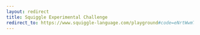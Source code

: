 ```yaml
---
layout: redirect
title: Squiggle Experimental Challenge
redirect_to: https://www.squiggle-language.com/playground#code=eNrtWwmTE7kV%2FisqUrvYg4%2B%2B254KoWCGJSRcKdilNizp0nTLdod2y9vHmFngv%2Bc9SX3Z7XPMhq1kqgCNLemdeu97T%2BLTnXTGl6%2Fz%2BZwmN3fOJzRKWU989jgIM57cOc%2BSHD4J4zALafT61zycTiP2OkvCeHrn%2FI4fhYtOEKZZj0R82SOzcDrrkvvkNZ0vYBrLBnNaTPj0%2BeNnMqcfO%2B%2FE1HkYd97h%2FB75%2BL77vvul%2B0vyS4x%2FhkPyNF7kWVr74GGa5nMWkAlPyLPnTy9SckVT%2BJ3HxOfxNUvSjIY8TskyzGaEfVywJEsH5AeYPsmTbMYS%2FJDGNINZhE9INgtTQmPYQXwZCoIkZUwRpL7P57DgBgQld2FtVCzGRXnsAwEaxlnI0rsk4D5wF2dq7ZuXly87QbLsnpM8xfVXLKNAIs0YDZB4xKcxT%2BY0EvIArz4splMmJF4kfMETJOXxiRfBEg%2FI8zRPmEcz0PxVntGriHkZl98ukI%2BG0icJn1%2BC0jtIuPNpzmh8TrSB0SNpFrBrHOtfunWFP6cRXYbkERChObL4OgM5aRKkqN9JmKDyw5jMeQz6dUF9NIO%2F2A2hCSMhEkYFoLAJm%2BaRUBXufcNoknoZ%2FcBiZLic6VXTPLQZiMIWHgjCkmvcCBR9n%2BgtHiAoV4vJkudRABqumJCcAnNg%2BgwEEj7B84w8e%2Fz4FamTGJAfC0MSlmbhnGasYrrG4VXC8%2Bks88BcS1BKu7JLqxYaH5X6NpraXqc6INp3INUiYSmwJr07CmNGInbNolQ4DToPLBHm7hFda66IeXPGAGl56MRRSIEe6DYIfQqH2uP4a026mua0vfzIbnGkg0np%2B5CqUzKOpWTsQ0mzaqS0QqpDSXUyDH%2BfcCmBH4x88HtG%2Fkx08oAcYY7zYiv8OULH92613iBnMmRrPRCiT%2FT33WK%2FWuiHL3Xx%2BZe288rxcFZBDV15wTiQkEc5Cq8ZOm2eXNEYowlNe4RC2MmTBHiIbghE9xuYlmWwJMkTiJozPmfSyyHAitUyfinSnR9fQFhIICyITcPfZKQAHtIF8zPY%2F26NHzHnLgZ8lmJKeU4Tf0YMzdAhn2XZIj0fDhd8obQzyOMBT6bDZb4YXvJlHHEaDIXwVRjHuI0spjI0swCU7c0Fhx7uu4876iNbM8eG4da90tbN8dgd2SvR5AWp%2BEMp%2Fw1CwrDXJtM2kRY1kYr4P7x4%2FdNQiFfOR%2FGkNCDIu8If9LFuavADvjB2rJEYGZo%2B0tXINdRnujEqRiPblSPDMtXI1Ixi5BQjyzAtMQJhUYa%2BoZlaQdewRtZYzrMt15AjR9cUXcc1HTlyTVeNRpqh5o3gazkamwV%2F4%2FFI0jU1x9YquibStUq6pm7qap4%2BVhKZhuPI%2FUzTtCQHwLpRjFxNymHaZrHC0Vz1meM6kivTtWyjomshXbuiO9ItRWM0UrKZY9uUNICY4ajR2JDcW7qjSxqgSM1VIxBTjkxHyWuBEeyKro10nZKuZWuO2s92Lcmf5VhKkyBasZ%2FrumreqLAqGKj4duzakhcbdKFGuqb8RdB1kK5b0rV1Z6TmGaZejMZKctu0lY1sS7fVZ5ZrSw3ZtmkVo7GhRo41llKC89k1ui7SHVV0XUeXstmjcueRM5Z6hu2U9e2xa8qdHc0wx2rkmpIG7KGs4OiOousYulPzqxHSHZd0HaOwFriSOh%2BOaY3UzqZgAEeWWews3R5HoEo1z7aUVR17ZCu6QLjmV2OgC3uVdB3QkZo31qS8jmsoTTri7MjR2FI7j4yx4nTkKG93RsVZcMZmoYMxzCzpwskEunpJF%2FYyJF1XK06oC9FC0nV1TXmTq1tK467uOpKuCxvpamQpW2KckXRdU6%2BdI5jZR%2FlLuqY1RrrkK%2F4IuoZAse%2FbU6PPIctBWJUglUwTvoR%2FIKHF%2BfwK6hKsVHimUl66EoflbAE5CqkKpAHJwnB1ck7awva77D0ZbvhGJHn8q%2BBX8Qz5IBHwniLziyKT299VhViBZYNCjATlwnQvMjWUmB9YhrI9nCQAPUjnmiYhz6Hq4jmkznQ1XynKjawFlVY6mHIORegAwMwwBfxLg3TGWJYOg6F%2B9TRkTLPfRq8y65H74iczv%2BaRcZ3bf%2Fvpavny%2BtmQQV37p2kY3Le1ESQgiL7dHtYKIA3gDAISFBWgME264DHUQGCpyiAqqUuTDMjDKOWNyaJWANwiLCphzYpCrIHxHelIsTF9BzSjiurdtQV3D87ja9BEeQrCECkGWrzAJhKplAhlrwpAs9vA8gFUJE5GbzU0BMYHMXguFjo2eVAHt82ew0E79ur7VH2Kj3AOQDxNMwEGd%2FBoGBp4S9sJxP6FOG1A4DkckU7bpO7mclZwhseLJ%2FhbRH2BwKUPYV3XnySswLxQGc7DGFwjJUVngKChZAGocHEcsCRmNBPHCBb%2FmrPYv0EtVNQ8QP81amsq2ssV6l0FTVvDpk8vHv%2BAHqtJFp%2F%2B9fnjVodWCwq3Xi6X4M%2BhzybCp4FLgOvpMOMfQ7%2BfJXk26%2FuzMAqgRkj7hRb6Ge8LZS14FOWo%2FD5Sxq0rJyiWFW0H7KDwMOUxKqT0iT1LfMAXAMfMUgX686b8sMrnOdhDHP2JaEeJnoTP00w2oK5YzCah7HZR4JNGHkYhL1BLPbH06Ap2d4NnRutNHgh1ok%2FS7PDEfLmtywNFxxW9CqFIUx62XkxS1dPZKcaoUfE0pXikdKX6dbVvnkTAQQTyBUwkJtgYKkkGYubBDRYi495m3yu9Dr1hUDqP8Lw%2F1ewyYzQCnwlodJN6QV614MoGHRLa03UMa2B%2BKGW1PjQlfZiBmin5nrxJaAqWYigD%2BFlnG%2Ftgv0F8kw9YkA8DOOVJhppP%2B9h6DLMcAsZwAQmQZpB%2FIV2G12GKTdMhi6%2FDhMfCTFG%2FNgWbS0gGskwU%2Bjd92QfOoGSHReAzfA6nUbiyPI0zzgN5AssjGfFlfx4GQcRgNaRs1hdenYQs7faUsCL%2F5osonGTSA4VUIvaF8UQVtp1GaEjLL3wa%2BehtPBGIoFuzlyToRTzdYK5DjzuATahKXd0YVyfewd9HttW035sZRusFIAYBmCCW6hCTQ8Q%2FfiI8E4DQ03%2Fgt9wPBWoS8lIC0KA%2BB%2FSPkQmAxlum9iL6uU4EbETrzcIF0izDBZy%2F8FePTSbMzw5tsdWDRrEhJINj1Hn4mrNa12xdlJpu34reziMaf9h%2BmhFWDUQjCCDVB3Gay67X8MXPgyeXrwavLh6%2BGvz9cvDPJw8i7kuN3n%2F%2BFimBCaIajFCSgEk9ny7CjDbExYhrbuCxOrMv%2FYwjijyOzVevBheXDTa7RbuHBYpu0aGulxOJamtPg0Ur%2B95isZCADArd0cBCtKOTe2R%2FBXTJv0jdQk8gQrxlUTS8eEzmHFt2SxZOZ1nVXEfTyv0AmYTXNEL8Ac6hi%2BjqiUWeXLRvPG1kjpXE0YBbeIkDYJ9OWZl8QV9RhI3KCYsyeTk0p%2FENEcyuXCcIHLPEkFXGvAqH4a0S7K0MImUFVw4jryDlISn4zROk9pRNq64SVkW7zBmGzMuHz34uaQ%2BlbskU0FxKuO%2FniQCXleCAx1pkawSSCfWxPQweVfKOLgKlo%2FCOjVgFnWGn4DUBLiB%2FrCf0R0VZeZUHU6gbETvhrrIyVcT9GZSQgDkkmtrzVkarsq5uf2jzE6L2lV4BeQ5yMWiZg%2BtTgX7KjjNqPs0XCE7JCtRBbMdiYFuCa3GboNhVR6DY7uA0ZG%2B6WFpDeWkD5bGPsB3yD%2BeX%2BiigKF1Rd3hl6mdFUyJO8eKCx1DFwiY0gKIZRIJjDPtNJqJKhollyIkgyePVIF4Zix5BU3QMUiIApsKKwt2w61%2F0BeIcXQ14TuogeIoFucAkB5nXtSvzGg3zSq1fMeCBbYaoHs285Sz0Z2sMwNJpuPVasloh9AlHSQQMVH0E8hOZTxMhLSgTCMMIl8ZkAaGExtks4YvQr69uHEkIkGtcFVmVLzEwNyh4isKhKMCwW3BAPR4Iyipl7BUPGuddATbMYZs0KSJw1XIpajZZi7Al%2BKWIuNJfRdnLKKR%2FNLFwIRnlvJaqD8Y4tcA0OMvnMzi%2Fu%2BrBAp0cXEkOiT4q5GxeEtWaBEIoTwlVoiTJJHwBf5XkKla%2Bgpgb%2BoLa%2B9tKoNxUnPkN4pxEOSWKPO4dRR3EAPJJydVNrSubzVizmzmHxJDWr9%2Fk3IHyZgi7HG8o0%2FA3JqKiuvnEukB%2Bk7A5VRunVPYem4w3LhLbr5cPuHk8I89gzSCBCtFnHTHOF294p7jf7faIvtINA%2FDaIwDQcvYZ0XYBDg9r9nWLKNHaF%2Fuy963yC15%2F%2B5GC2NhDXjNaGNdvnCFEVCZsdG8PcOiG%2F4qjhcFmH4Oc4oyc1W2yw0GGWydoe%2Bv6SbNpXfLSjL%2FlDUa6eoWxelgkAlLxqVW51TGsNOyp1zu1jN248bi1%2Bc423ZEUqtjV%2FJF7bmCTHNY6umX0qtafTNHD0%2B6odVfUuqlBsFWrq52Co3oU%2FwO6rni8ZUF%2F0USuW2KwYKbE0PVXfvhQD8u%2F2vuikuuW138F57d4QXiP7HrJ1xCxeBtV9t9SWeuLQIY3O3W5w2bNtPIAceOTw5VHZYLxei1SvsraqJnGAWhcehmdEym%2FRABHPH8TD3175OazuKT7iHfR5JzcNJ73XkDFM2Ur2KqRmEVjD30Oy0ksGitOUNsV9V7t8qwnIdYqGNuBqaQN8ljtyVZDT7sBvg0Q1jnwyrXxGvDIS8FuE4wAH31ya4%2Fukv5JWDsBytwQe5txF2NmI%2BxuP6YnyxAbctbtHXq4x8Ywrx0Tid7jluy9XTlHIqQT2ml46j2PRDnb9XQasPNtq%2B1kgGUt8a4Bldbcthq92oHF2pOrW2CUB7VHIyD%2F%2BfGpF%2BLw8XyUDntkYPl%2FmjwsTR7hcn%2FoHPlHSZC%2Fc3b8VlLjyQP8aZLiN5oRfx9tnSwXXoaTCQN%2BfLzvzpYMb66b9TzWTbszpojECtR7G4QsxNrndB%2BDOfontlrTJfEyQd6gN87cljN5FPTtH77X8cw3b%2BSKO4Sd8p6RbQ8BNlKuHcA2rd0CB%2FcP3uowndX3209lK7LeXmPy7Uv1IOYIRtpWlIGps%2BsF0Bk5%2BHVOd%2BUlx4qgm%2B%2BrD%2B1rbWvj9cgGaqsvu0Vj6hZovY9w%2F3590xO9Kvj%2B%2B%2FVNj%2BbwL1%2BBwb7o5d2Qc6J96e6ycTO94M1WPVMHrW69crwP8pv1p4NHvpRY36jl1cOK9I1HSNu8eOfzn9KNG1uud1TbrdBYtC1yrHN8tpe8cMJf5tnKOy31ifzvM5QYWl%2B80hJPhCaJutLGP%2BL%2FMXl7vp4oItvKw%2FI0Fy8pN7nOznpR67UUiQitDgA2YmWz0Njr7XtlL6mJRo4u5G212sFilUdJSHcYOpDirTJbzzC%2FK6%2FbUttuVtfy6X%2BN952ZvV2YfQU48KB0DnPBe%2BRWqj3isDS10BrR9hT5NFbdEVxVTLi3K4cdmhdXnSLgUYS5A4PRJgOo%2F1p3W8WVoPErOOJB4hiyb3Dny38AKK4WfQ%3D%3D
---
```

